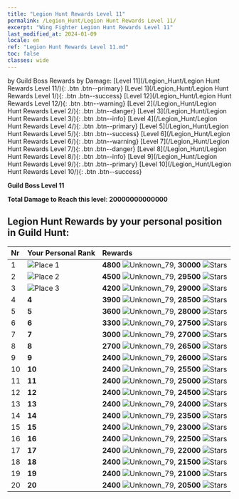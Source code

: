 ```yaml
---
title: "Legion Hunt Rewards Level 11"
permalink: /Legion_Hunt/Legion Hunt Rewards Level 11/
excerpt: "Wing Fighter Legion Hunt Rewards Level 11"
last_modified_at: 2024-01-09
locale: en
ref: "Legion Hunt Rewards Level 11.md"
toc: false
classes: wide
---
```


  by Guild Boss Rewards by Damage:   [Level 11](/Legion_Hunt/Legion Hunt Rewards Level 11/){: .btn .btn--primary}   [Level 1](/Legion_Hunt/Legion Hunt Rewards Level 1/){: .btn .btn--success}   [Level 12](/Legion_Hunt/Legion Hunt Rewards Level 12/){: .btn .btn--warning}   [Level 2](/Legion_Hunt/Legion Hunt Rewards Level 2/){: .btn .btn--danger}   [Level 3](/Legion_Hunt/Legion Hunt Rewards Level 3/){: .btn .btn--info}   [Level 4](/Legion_Hunt/Legion Hunt Rewards Level 4/){: .btn .btn--primary}   [Level 5](/Legion_Hunt/Legion Hunt Rewards Level 5/){: .btn .btn--success}   [Level 6](/Legion_Hunt/Legion Hunt Rewards Level 6/){: .btn .btn--warning}   [Level 7](/Legion_Hunt/Legion Hunt Rewards Level 7/){: .btn .btn--danger}   [Level 8](/Legion_Hunt/Legion Hunt Rewards Level 8/){: .btn .btn--info}   [Level 9](/Legion_Hunt/Legion Hunt Rewards Level 9/){: .btn .btn--primary}   [Level 10](/Legion_Hunt/Legion Hunt Rewards Level 10/){: .btn .btn--success} 



  **Guild Boss Level 11**

 **Total Damage to Reach this level**: **20000000000000**



## Legion Hunt Rewards by your personal position in Guild Hunt:

  |  Nr | Your Personal Rank | Rewards |
  |:----|:-------------------|:-------------|
 | 1  | ![Place 1](/images/place_1_p.png) | **4800** ![Unknown_79](/images/item/jt_jd_img25_p.png),  **30000** ![Stars](/images/item/Stars_p.png) |
 | 2  | ![Place 2](/images/place_2_p.png) | **4500** ![Unknown_79](/images/item/jt_jd_img25_p.png),  **29500** ![Stars](/images/item/Stars_p.png) |
 | 3  | ![Place 3](/images/place_3_p.png) | **4200** ![Unknown_79](/images/item/jt_jd_img25_p.png),  **29000** ![Stars](/images/item/Stars_p.png) |
 | 4  | **4** | **3900** ![Unknown_79](/images/item/jt_jd_img25_p.png),  **28500** ![Stars](/images/item/Stars_p.png) |
 | 5  | **5** | **3600** ![Unknown_79](/images/item/jt_jd_img25_p.png),  **28000** ![Stars](/images/item/Stars_p.png) |
 | 6  | **6** | **3300** ![Unknown_79](/images/item/jt_jd_img25_p.png),  **27500** ![Stars](/images/item/Stars_p.png) |
 | 7  | **7** | **3000** ![Unknown_79](/images/item/jt_jd_img25_p.png),  **27000** ![Stars](/images/item/Stars_p.png) |
 | 8  | **8** | **2700** ![Unknown_79](/images/item/jt_jd_img25_p.png),  **26500** ![Stars](/images/item/Stars_p.png) |
 | 9  | **9** | **2400** ![Unknown_79](/images/item/jt_jd_img25_p.png),  **26000** ![Stars](/images/item/Stars_p.png) |
 | 10  | **10** | **2400** ![Unknown_79](/images/item/jt_jd_img25_p.png),  **25500** ![Stars](/images/item/Stars_p.png) |
 | 11  | **11** | **2400** ![Unknown_79](/images/item/jt_jd_img25_p.png),  **25000** ![Stars](/images/item/Stars_p.png) |
 | 12  | **12** | **2400** ![Unknown_79](/images/item/jt_jd_img25_p.png),  **24500** ![Stars](/images/item/Stars_p.png) |
 | 13  | **13** | **2400** ![Unknown_79](/images/item/jt_jd_img25_p.png),  **24000** ![Stars](/images/item/Stars_p.png) |
 | 14  | **14** | **2400** ![Unknown_79](/images/item/jt_jd_img25_p.png),  **23500** ![Stars](/images/item/Stars_p.png) |
 | 15  | **15** | **2400** ![Unknown_79](/images/item/jt_jd_img25_p.png),  **23000** ![Stars](/images/item/Stars_p.png) |
 | 16  | **16** | **2400** ![Unknown_79](/images/item/jt_jd_img25_p.png),  **22500** ![Stars](/images/item/Stars_p.png) |
 | 17  | **17** | **2400** ![Unknown_79](/images/item/jt_jd_img25_p.png),  **22000** ![Stars](/images/item/Stars_p.png) |
 | 18  | **18** | **2400** ![Unknown_79](/images/item/jt_jd_img25_p.png),  **21500** ![Stars](/images/item/Stars_p.png) |
 | 19  | **19** | **2400** ![Unknown_79](/images/item/jt_jd_img25_p.png),  **21000** ![Stars](/images/item/Stars_p.png) |
 | 20  | **20** | **2400** ![Unknown_79](/images/item/jt_jd_img25_p.png),  **20500** ![Stars](/images/item/Stars_p.png) |
